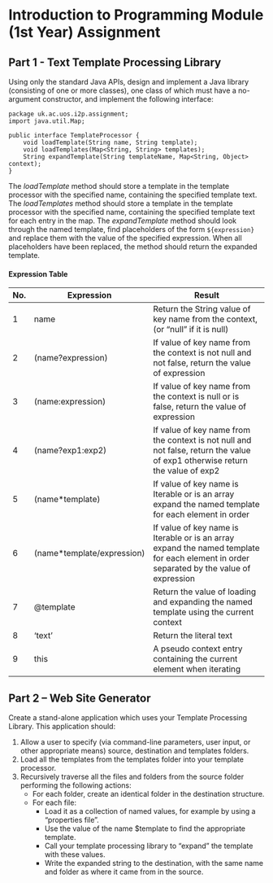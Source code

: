 # Introduction to Programming Module (1st Year) Assignment
## Part 1 - Text Template Processing Library

Using only the standard Java APIs, design and implement a Java library (consisting of one or more classes), one class of which must have a no-argument constructor, and implement the following interface:
```
package uk.ac.uos.i2p.assignment;
import java.util.Map;

public interface TemplateProcessor {
	void loadTemplate(String name, String template);
	void loadTemplates(Map<String, String> templates);
	String expandTemplate(String templateName, Map<String, Object> context);
}
```
The *loadTemplate* method should store a template in the template processor with the specified name, containing the specified template text.
The *loadTemplates* method should store a template in the template processor with the specified name, containing the specified template text for each entry in the map.
The *expandTemplate* method should look through the named template, find placeholders of the form ```${expression}``` and replace them with the value of the specified expression. When all placeholders have been replaced, the method should return the expanded template.

#### Expression Table

| No. | Expression                  | Result											|
|-----|-----------------------------|---------------------------------------------------------------------------------------------|
|  1  |	name	                    | Return the String value of key name from the context, (or “null” if it is null)			  |
|  2  |	(name?expression)	    | If value of key name from the context is not null and not false, return the value of expression	  |
|  3  |	(name:expression)	    | If value of key name from the context is null or is false, return the value of expression		  |
|  4  |	(name?exp1:exp2)	    | If value of key name from the context is not null and not false, return the value of exp1 otherwise return the value of exp2								 
|  5  |	(name\*template)	            | If value of key name is Iterable or is an array expand the named template for each element in order|
|  6  |(name\*template/expression)   | If value of key name is Iterable or is an array expand the named template for each element in order separated by the value of expression								  |
|  7  |	@template	            | Return the value of loading and expanding the named template using the current context		  |
|  8  |	‘text’	                    | Return the literal text 										  |
|  9  |	this	                    | A pseudo context entry containing the current element when iterating				 


## Part 2 – Web Site Generator

Create a stand-alone application which uses your Template Processing Library. This application should:
1. Allow a user to specify (via command-line parameters, user input, or other appropriate means) source, destination and templates folders.
2. Load all the templates from the templates folder into your template processor.
3. Recursively traverse all the files and folders from the source folder performing the following actions:
   - For each folder, create an identical folder in the destination structure.
   - For each file:
      - Load it as a collection of named values, for example by using a “properties file”.
      - Use the value of the name $template to find the appropriate template.
      - Call your template processing library to “expand” the template with these values.
      - Write the expanded string to the destination, with the same name and folder as where it came from in the source. 
